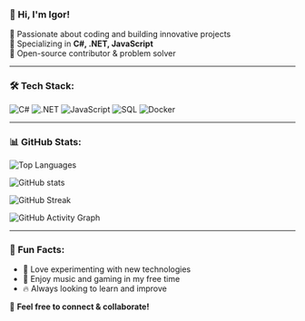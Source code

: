 ### 👋 Hi, I'm Igor!

🔹 Passionate about coding and building innovative projects  
🔹 Specializing in **C#, .NET, JavaScript**  
🔹 Open-source contributor & problem solver  

---

### 🛠️ Tech Stack:
![C#](https://img.shields.io/badge/-CSharp-239120?style=flat&logo=csharp&logoColor=white)
![.NET](https://img.shields.io/badge/-.NET-512BD4?style=flat&logo=dotnet&logoColor=white)
![JavaScript](https://img.shields.io/badge/-JavaScript-F7DF1E?style=flat&logo=javascript&logoColor=black)
![SQL](https://img.shields.io/badge/-SQL-4479A1?style=flat&logo=mysql&logoColor=white)
![Docker](https://img.shields.io/badge/-Docker-2496ED?style=flat&logo=docker&logoColor=white)

---

### 📊 GitHub Stats:

![Top Languages](https://github-readme-stats.vercel.app/api/top-langs/?username=igorksk&layout=compact&theme=radical)

![GitHub stats](https://github-readme-stats.vercel.app/api?username=igorksk&show_icons=true&theme=radical)

![GitHub Streak](https://github-readme-streak-stats.herokuapp.com/?user=igorksk&theme=radical)

![GitHub Activity Graph](https://github-readme-activity-graph.vercel.app/graph?username=igorksk&theme=react-dark)

---

### 🎯 Fun Facts:
- 🚀 Love experimenting with new technologies
- 🎵 Enjoy music and gaming in my free time
- 🔥 Always looking to learn and improve

🤝 **Feel free to connect & collaborate!**

